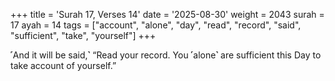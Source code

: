 +++
title = 'Surah 17, Verses 14'
date = '2025-08-30'
weight = 2043
surah = 17
ayah = 14
tags = ["account", "alone", "day", "read", "record", "said", "sufficient", "take", "yourself"]
+++

˹And it will be said,˺ “Read your record. You ˹alone˺ are sufficient this Day to take account of yourself.”